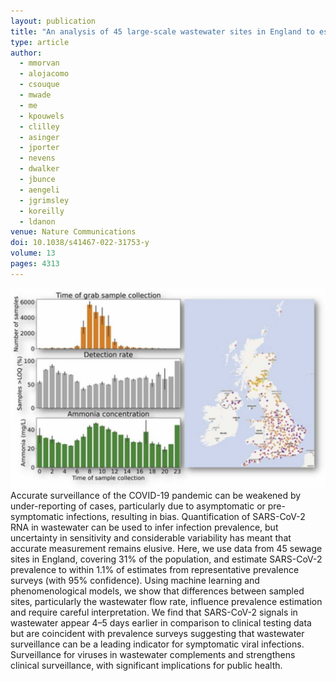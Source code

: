 ```yaml
---
layout: publication
title: "An analysis of 45 large-scale wastewater sites in England to estimate SARS-CoV-2 community prevalence"
type: article
author:
  - mmorvan
  - alojacomo
  - csouque
  - mwade
  - me
  - kpouwels
  - clilley
  - asinger
  - jporter
  - nevens
  - dwalker
  - jbunce
  - aengeli
  - jgrimsley
  - koreilly
  - ldanon
venue: Nature Communications
doi: 10.1038/s41467-022-31753-y
volume: 13
pages: 4313
---
```


![thumbnail](/assets/2022-02-15-understanding-and-managing-uncertainty/thumbnail.png)
Accurate surveillance of the COVID-19 pandemic can be weakened by under-reporting of cases, particularly due to asymptomatic or pre-symptomatic infections, resulting in bias. Quantification of SARS-CoV-2 RNA in wastewater can be used to infer infection prevalence, but uncertainty in sensitivity and considerable variability has meant that accurate measurement remains elusive. Here, we use data from 45 sewage sites in England, covering 31% of the population, and estimate SARS-CoV-2 prevalence to within 1.1% of estimates from representative prevalence surveys (with 95% confidence). Using machine learning and phenomenological models, we show that differences between sampled sites, particularly the wastewater flow rate, influence prevalence estimation and require careful interpretation. We find that SARS-CoV-2 signals in wastewater appear 4–5 days earlier in comparison to clinical testing data but are coincident with prevalence surveys suggesting that wastewater surveillance can be a leading indicator for symptomatic viral infections. Surveillance for viruses in wastewater complements and strengthens clinical surveillance, with significant implications for public health.
